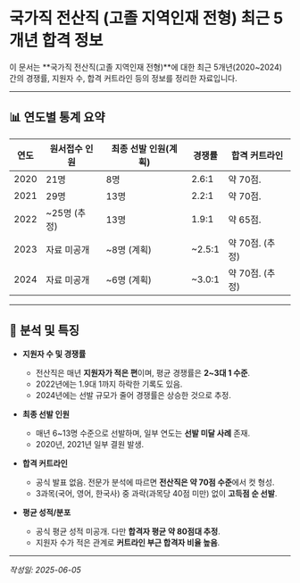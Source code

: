 # 국가직 전산직 (고졸 지역인재 전형) 최근 5개년 합격 정보

이 문서는 **국가직 전산직(고졸 지역인재 전형)**에 대한 최근 5개년(2020~2024) 간의 경쟁률, 지원자 수, 합격 커트라인 등의 정보를 정리한 자료입니다.

---

## 📊 연도별 통계 요약

| 연도 | 원서접수 인원 | 최종 선발 인원(계획) | 경쟁률 | 합격 커트라인 |
|------|----------------|----------------------|--------|----------------|
| 2020 | 21명           | 8명                 | 2.6:1  | 약 70점.        |
| 2021 | 29명           | 13명                | 2.2:1  | 약 70점.        |
| 2022 | ~25명 (추정)   | 13명                | 1.9:1  | 약 65점.        |
| 2023 | 자료 미공개     | ~8명 (계획)         | ~2.5:1 | 약 70점. (추정) |
| 2024 | 자료 미공개     | ~6명 (계획)         | ~3.0:1 | 약 70점. (추정) |

---

## 📌 분석 및 특징

- **지원자 수 및 경쟁률**
  - 전산직은 매년 **지원자가 적은 편**이며, 평균 경쟁률은 **2~3대 1 수준**.
  - 2022년에는 1.9대 1까지 하락한 기록도 있음.
  - 2024년에는 선발 규모가 줄어 경쟁률은 상승한 것으로 추정.

- **최종 선발 인원**
  - 매년 6~13명 수준으로 선발하며, 일부 연도는 **선발 미달 사례** 존재.
  - 2020년, 2021년 일부 결원 발생.

- **합격 커트라인**
  - 공식 발표 없음. 전문가 분석에 따르면 **전산직은 약 70점 수준**에서 컷 형성.
  - 3과목(국어, 영어, 한국사) 중 과락(과목당 40점 미만) 없이 **고득점 순 선발**.

- **평균 성적/분포**
  - 공식 평균 성적 미공개. 다만 **합격자 평균 약 80점대 추정**.
  - 지원자 수가 적은 관계로 **커트라인 부근 합격자 비율 높음**.

---




*작성일: 2025-06-05*
